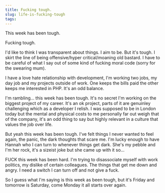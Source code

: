 ```yaml
---
title: Fucking tough.
slug: life-is-fucking-tough
tags:
---
```

This week has been tough.

Fucking tough.

I'd like to think I was transparent about things. I aim to be. But it's tough. I skirt the line of being offensive/hyper critical/moaning old bastard. I have to be careful of what I say out of some kind of fucking moral code (sorry for the swearing mum).

I have a love hate relationship with development, I'm working two jobs, my day job and my projects outside of work. One keeps the bills paid the other keeps me interested in PHP. It's an odd balance.

I'm rambling... this week has been tough. It's no secret I'm working on the biggest project of my career. It's an ok project, parts of it are genuinley challenging which as a developer I relish. I was supposed to be in London today but the mental and physical costs to me personally far out weigh that of the company, it's an odd thing to say but highly relevant in a culture that values the job over life.

But yeah this week has been tough. I've felt things I never wanted to feel again, the panic, the dark thoughts that scare me. I'm lucky enough to have Hannah who I can turn to whenever things get dark. She's my pebble and I'm her rock, it's a sizeist joke but she came up with it so...

FUCK this week has been hard. I'm trying to disassociate myself with work politics, my dislike of certain colleagues. The things that get me down and angry. I need a switch I can turn off and not give a fuck.

So I guess what I'm saying is this week as been tough, but it's Friday and tomorrow is Saturday, come Monday it all starts over again.
